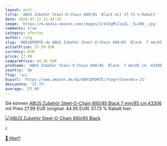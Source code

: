 ```yaml
---
layout: post
title: 'ABUS Zubehör Steel-O-Chain 880/85  Black mit 37.73 % Rabatt'
date: 2020-07-12 11:44:32
image: 'https://m.media-amazon.com/images/I/41VgMlIsoZL._SL200_.jpg'
comments: true
category: ofertas
author: ring
slug: 'B001BPDRTE-de ABUS Zubehör Steel-O-Chain 880/85  Black  7 mm/85 cm  43306'
actualPrice: 27.99 EUR
currency: EUR
price: 27.99
comparePrice: 44.95 EUR
prodname: 'ABUS Zubehör Steel-O-Chain 880/85  Black  7 mm/85 cm  43306'
country: 'de'
flag: '🇩🇪'
buyurl: 'https://www.amazon.de/dp/B001BPDRTE/?tag=tolees0ca-21'
descuento: '37.73'
average: '27.99'
---
```


Sie können [ABUS Zubehör Steel-O-Chain 880/85  Black  7 mm/85 cm  43306](https://www.amazon.de/dp/B001BPDRTE/?tag=tolees0ca-21) mit Preis 27.99 EUR (original: 44.95 EUR) 37.73 % Rabatt hier:

[![ABUS Zubehör Steel-O-Chain 880/85  Black](https://m.media-amazon.com/images/I/41VgMlIsoZL._SL200_.jpg)](https://www.amazon.de/dp/B001BPDRTE/?tag=tolees0ca-21)

ℹ️:


[🛒 Hier!!](https://www.amazon.de/dp/B001BPDRTE/?tag=tolees0ca-21)
